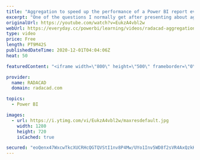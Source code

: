 ```yaml
---
title: "Aggregation to speed up the performance of a Power BI report even if all IMPORTED"
excerpt: "One of the questions I normally get after presenting about aggregations in Power BI is that, does the aggregation works only for Composite mode and in scenarios to speed up the DirectQuery? or does it work in import mode as well? This video is about this question and shows how you can speed up your model"
originalUrl: https://youtube.com/watch?v=EukzA4vbl2w
webUrl: https://everyday.cc/powerbi/learning/videos/radacad-aggregation-to-speed-up-the-performance-of-a-power-bi-report-even-if-all-imported/
type: video
price: Free
length: PT9M42S
publishedDateTime: 2020-12-01T04:04:06Z
heat: 50

featuredContent: "<iframe width=\"800\" height=\"500\" frameborder=\"0\" src=\"https://www.youtube.com/embed/EukzA4vbl2w\" allow=\"accelerometer; autoplay; encrypted-media; gyroscope; picture-in-picture\" allowfullscreen></iframe>"

provider:
  name: RADACAD
  domain: radacad.com

topics:
  - Power BI

images:
  - url: https://i.ytimg.com/vi/EukzA4vbl2w/maxresdefault.jpg
    width: 1280
    height: 720
    isCached: true

secured: "eoQenx47WxcwTkcXUCRHcQGTQVStI1nv8P4Mw/UYo1Inv5WD8f2sVR4AxQzkK5qTFR3HIhC2ba63HuwpCyJmULb4PIcjc6oJJlf93P4wkYEP164hFqCfgRvW32TEGV0C3+cNCRbqvk+iQ1zQr7SzCKw9tYC/czhkm5KiVhokZgBBKi0SjJlQUhBslSaEsL2/QqMbTnbqnN81Ku1bi2ZMhi9MFdgrzONdIQ6z/O8PHtHsDF8Ch07w/0ijImj/tA4yD7x2ctFhUEguCVhTDdZxUMJf/fCYPlq8IjZ4mCHbV+CIiIqKT5V9PdoLALdFvKc2hswTk6MWBJedacUdvFnRfeprckUkneZNmFqCUttWT0z4+UGbp7N3Fk0Sdy2jlU59g94clF2mI3KX48KhJmXHZF0bQz3h+odwpyoth0jZTvs=;OiIBBhBpd16ih0YS3kaaXg=="
---
```


